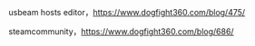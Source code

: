 usbeam hosts editor，https://www.dogfight360.com/blog/475/

steamcommunity，https://www.dogfight360.com/blog/686/